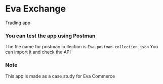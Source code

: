 # Eva Exchange
Trading app

### You can test the app using Postman
The file name for postman collection is `Eva.postman_collection.json`
You can import it and check the API


### Note
This app is made as a case study for Eva Commerce